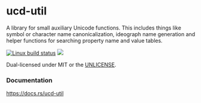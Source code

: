 ucd-util
========
A library for small auxiliary Unicode functions. This includes things like
symbol or character name canonicalization, ideograph name generation and helper
functions for searching property name and value tables.

[![Linux build status](https://api.travis-ci.org/BurntSushi/ucd-generate.png)](https://travis-ci.org/BurntSushi/ucd-generate)
[![](http://meritbadge.herokuapp.com/ucd-generate)](https://crates.io/crates/ucd-util)

Dual-licensed under MIT or the [UNLICENSE](http://unlicense.org).


### Documentation

https://docs.rs/ucd-util
